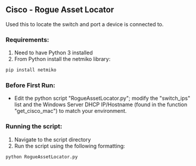 ## Cisco - Rogue Asset Locator
Used this to locate the switch and port a device is connected to.

### Requirements:
1. Need to have Python 3 installed
2. From Python install the netmiko library:
```python
pip install netmiko
```

### Before First Run:
- Edit the python script "RogueAssetLocator.py"; modify the "switch_ips" list and the Windows Server DHCP IP/Hostname (found in the function "get_cisco_mac") to match your environment.

### Running the script:
1. Navigate to the script directory
2. Run the script using the following formatting:
```python
python RogueAssetLocator.py
```